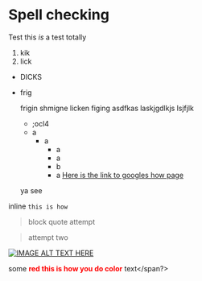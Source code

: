 # Spell checking
Test this *is* a test totally  

1. kik
2. lick



- DICKS
- frig

    frigin shmigne licken figing asdfkas laskjgdlkjs lsjfjlk

    - ;ocl4
    - a
        - a
            - a
            - a
            - b
            - a
    [Here is the link to googles
    how page](https://www.google.com)

    ya see

inline `this is how`


>block quote attempt

>attempt two


[![IMAGE ALT TEXT HERE](http://img.youtube.com/vi/YOUTUBE_VIDEO_ID_HERE/0.jpg)](http://www.youtube.com/watch?v=YOUTUBE_VIDEO_ID_HERE)

some **<span style="color:red">red this is how you do color** text</span?>
